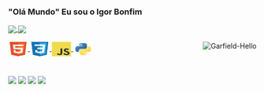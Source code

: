 ### "Olá Mundo" Eu sou o Igor Bonfim
<div>
  <a href="https://github.com/bonfim-igor">
  <img height=168 align="center" src="https://github-readme-stats.vercel.app/api?username=bonfim-igor&show_icons=true&theme=midnight-purple&include_all_commits=true">
  <img height=168 align="center" src="https://github-readme-stats.vercel.app/api/top-langs/?username=bonfim-igor&layout=compact&langs_count=16&show_icons=true&theme=midnight-purple">
</div>
<div style="display: inline_block"><br>
  <img align="center" alt="Igor-HTML" height="30" width="40" src="https://raw.githubusercontent.com/devicons/devicon/master/icons/html5/html5-original.svg">
  <img align="center" alt="Igor-CSS" height="30" width="40" src="https://raw.githubusercontent.com/devicons/devicon/master/icons/css3/css3-original.svg">
  <img align="center" alt="Igor-Js" height="30" width="40" src="https://raw.githubusercontent.com/devicons/devicon/master/icons/javascript/javascript-original.svg">
  <img align="center" alt="Igor-Python" height="30" width="40" src="https://raw.githubusercontent.com/devicons/devicon/master/icons/python/python-original.svg">
  <img height="100em" align="right" alt="Garfield-Hello" src="https://cdn.discordapp.com/attachments/1126588035627225119/1373182453832745050/hello-waving-hello.gif?ex=68297b51&is=682829d1&hm=48f5f314115851fc2bf1d1bbdd3ba24c6ad673faf7da5e341ab11b392b1e6548&">
</div>

#

<div>
  <a href="https://www.youtube.com/@bonfim-igor" target="_blank"><img height="25px" src="https://img.shields.io/badge/Youtube-FF0000?style-for-the-badge&logo=youtube&logoColor=white" target="_blank"></a>
  <a href="https://instagram.com/x_igox" target="_blank"><img height="25px" src="https://img.shields.io/badge/-Instagram-%23E4405F?style=for-the-badge&logo=instagram&logoColor=white" target="_blank"></a>
  <a href="https://www.twitch.tv/bonfim_igor" target="_blank"><img height="25px" src="https://img.shields.io/badge/Twitch-9146FF?style=for-the-badge&logo=twitch&logoColor=white" target="_blank"></a>
  <a href="mailto:igor.bonfim662@gmail.com" target="_blank"><img height="25px" src="https://img.shields.io/badge/-Gmail-%233333?style=for-the-badge&logo=gmail&logoColor=white" target="_blank"></a>
</div>
